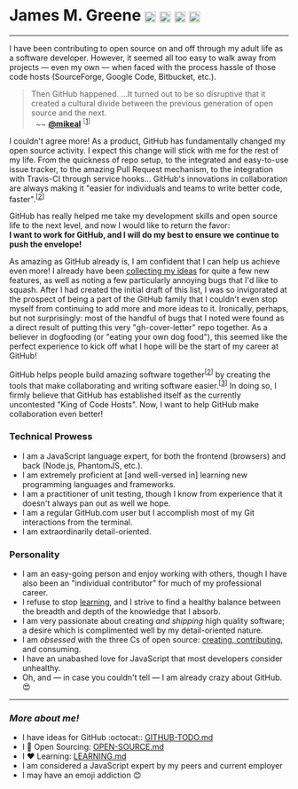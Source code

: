 # James M. Greene [<img class="emoji" title="GitHub" alt=":octocat:" src="https://a248.e.akamai.net/assets.github.com/images/icons/emoji/octocat.png" height="20" width="20" align="absmiddle" />][me/gh] [<img class="emoji" title="Twitter" alt=":bird:" src="https://a248.e.akamai.net/assets.github.com/images/icons/emoji/bird.png" height="20" width="20" align="absmiddle" />][me/t] [<img class="emoji" title="Email" alt=":e-mail:" src="https://a248.e.akamai.net/assets.github.com/images/icons/emoji/e-mail.png" height="20" width="20" align="absmiddle" />][me/email] [<img class="emoji" title="Website" alt=":earth_americas:" src="https://a248.e.akamai.net/assets.github.com/images/icons/emoji/earth_americas.png" height="20" width="20" align="absmiddle" />][me/site]  

---

I have been contributing to open source on and off through my adult life as a software developer. However, it seemed
all too easy to walk away from projects &mdash; even my own &mdash; when faced with the process hassle of those code
hosts (SourceForge, Google Code, Bitbucket, etc.). 

> Then GitHub happened. ...It turned out to be so disruptive that it created a cultural divide between the previous
> generation of open source and the next.  
>  &nbsp; ~~ [**@mikeal**][mikeal/gh] <sup>\[[1][mikeal/generation-gap]\]</sup>

I couldn't agree more! As a product, GitHub has fundamentally changed my open source activity. I expect this change
will stick with me for the rest of my life. From the quickness of repo setup, to the integrated and easy-to-use
issue tracker, to the amazing Pull Request mechanism, to the integration with Travis-CI through service hooks... 
GitHub's innovations in collaboration are always making it "easier for individuals and teams to write better code,
faster".<sup>\[[2][gh/about]\]</sup>

GitHub has really helped me take my development skills and open source life to the next level, and now I would like to
return the favor:  
**I want to work for GitHub, and I will do my best to ensure we continue to push the envelope!**

As amazing as GitHub already is, I am confident that I can help us achieve even more! I already have been [collecting
my ideas][cover-letter/github-todo] for quite a few new features, as well as noting a few particularly annoying bugs that
I'd like to squash. After I had created the initial draft of this list, I was so invigorated at the prospect of being a
part of the GitHub family that I couldn't even stop myself from continuing to add more and more ideas to it.
Ironically, perhaps, but not surprisingly: most of the handful of bugs that I noted were found as a direct result of
putting this very "gh-cover-letter" repo together. As a believer in dogfooding (or "eating your own dog food"), this
seemed like the perfect experience to kick off what I hope will be the start of my career at GitHub!

GitHub helps people build amazing software together<sup>\[[2][gh/about]\]</sup> by creating the tools that make
collaborating and writing software easier.<sup>\[[3][gh/jobs]\]</sup> In doing so, I firmly believe that GitHub
has established itself as the currently uncontested "King of Code Hosts". Now, I want to help GitHub make collaboration
even better!

### Technical Prowess
 - I am a JavaScript language expert, for both the frontend (browsers) and back (Node.js, PhantomJS, etc.).
 - I am extremely proficient at [and well-versed in] learning new programming languages and frameworks.
 - I am a practitioner of unit testing, though I know from experience that it doesn't always pan out as well we hope.
 - I am a regular GitHub.com user but I accomplish most of my Git interactions from the terminal.
 - I am extraordinarily detail-oriented.


### Personality
 - I am an easy-going person and enjoy working with others, though I have also been an "individual contributor" for
   much of my professional career.
 - I refuse to stop [learning][cover-letter/learning], and I strive to find a healthy balance between the breadth and depth
of the knowledge that I absorb.
 - I am very passionate about creating _and shipping_ high quality software; a desire which is complimented well by my
detail-oriented nature.
 - I am _obsessed_ with the three Cs of open source: [creating, contributing][cover-letter/open-source], and consuming.
 - I have an unabashed love for JavaScript that most developers consider unhealthy.
 - Oh, and &mdash; in case you couldn't tell &mdash; I am already crazy about GitHub. :heart_eyes:


---

### _More about me!_
 - I have ideas for GitHub :octocat:: [GITHUB-TODO.md][cover-letter/github-todo]
 - I :gift_heart: Open Sourcing: [OPEN-SOURCE.md][cover-letter/open-source]
 - I :heart: Learning: [LEARNING.md][cover-letter/learning]
 - I am considered a JavaScript expert by my peers and current employer
 - I may have an emoji addiction :blush:


[me/gh]: http://github.com/JamesMGreene
[me/t]: http://twitter.com/_JamesMGreene
[me/email]: mailto:james.m.greene@gmail.com
[me/site]: http://jamesgreene.net/
[gh/about]: https://github.com/about
[gh/jobs]: https://github.com/about/jobs
[mikeal/gh]: https://github.com/mikeal
[mikeal/generation-gap]: http://www.futurealoof.com/posts/generation-gap.html
[cover-letter/github-todo]: GITHUB-TODO.md
[cover-letter/open-source]: OPEN-SOURCE.md
[cover-letter/learning]: LEARNING.md
